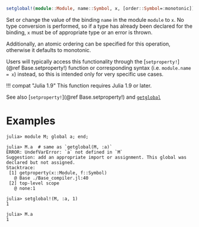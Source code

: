 ```julia
setglobal!(module::Module, name::Symbol, x, [order::Symbol=:monotonic])
```

Set or change the value of the binding `name` in the module `module` to `x`. No type conversion is performed, so if a type has already been declared for the binding, `x` must be of appropriate type or an error is thrown.

Additionally, an atomic ordering can be specified for this operation, otherwise it defaults to monotonic.

Users will typically access this functionality through the [`setproperty!`](@ref Base.setproperty!) function or corresponding syntax (i.e. `module.name = x`) instead, so this is intended only for very specific use cases.

!!! compat "Julia 1.9"
    This function requires Julia 1.9 or later.


See also [`setproperty!`](@ref Base.setproperty!) and [`getglobal`](@ref)

# Examples

```jldoctest; filter = r"Stacktrace:(\n \[[0-9]+\].*\n.*)*"
julia> module M; global a; end;

julia> M.a  # same as `getglobal(M, :a)`
ERROR: UndefVarError: `a` not defined in `M`
Suggestion: add an appropriate import or assignment. This global was declared but not assigned.
Stacktrace:
 [1] getproperty(x::Module, f::Symbol)
   @ Base ./Base_compiler.jl:40
 [2] top-level scope
   @ none:1

julia> setglobal!(M, :a, 1)
1

julia> M.a
1
```
